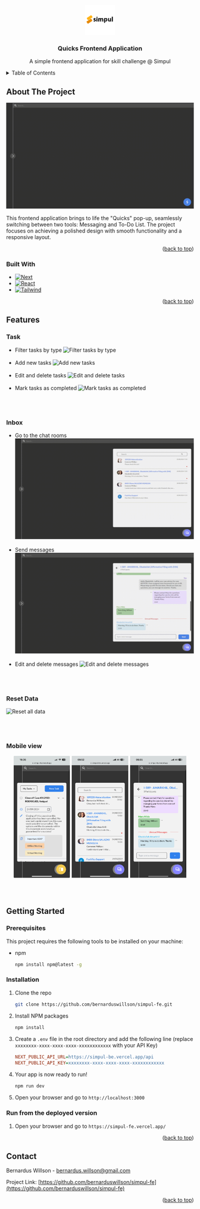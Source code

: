 <a id="readme-top"></a>

<!-- PROJECT LOGO -->
<br />
<div align="center">
  <img src="public/images/logo.png" alt="Logo" width="80" height="80">

  <h3 align="center">Quicks Frontend Application</h3>

  <p align="center">
    A simple frontend application for skill challenge @ Simpul
    <br />
  </p>
</div>



<!-- TABLE OF CONTENTS -->
<details>
  <summary>Table of Contents</summary>
  <ol>
    <li>
      <a href="#about-the-project">About The Project</a>
      <ul>
        <li><a href="#built-with">Built With</a></li>
      </ul>
    </li>
    <li>
      <a href="#getting-started">Getting Started</a>
      <ul>
        <li><a href="#prerequisites">Prerequisites</a></li>
        <li><a href="#installation">Installation</a></li>
        <li><a href="#run-from-the-deployed-version">Run from the deployed version</a></li>
      </ul>
    </li>
    <li><a href="#contact">Contact</a></li>
  </ol>
</details>



<!-- ABOUT THE PROJECT -->
## About The Project
![Preview of the application](public/gif/preview.gif)


This frontend application brings to life the "Quicks" pop-up, seamlessly switching between two tools: Messaging and To-Do List. The project focuses on achieving a polished design with smooth functionality and a responsive layout.

<p align="right">(<a href="#readme-top">back to top</a>)</p>



### Built With

* [![Next][Next.js]][Next-url]
* [![React][React.js]][React-url]
* [![Tailwind][Tailwind.css]][Tailwind-url]

<p align="right">(<a href="#readme-top">back to top</a>)</p>


<!-- FEATURES -->
## Features

### Task
- Filter tasks by type
![Filter tasks by type](public/gif/filterTask.gif)
<br></br>
- Add new tasks
![Add new tasks](public/gif/createTask.gif)
<br></br>
- Edit and delete tasks
![Edit and delete tasks](public/gif/editTask.gif)
<br></br>
- Mark tasks as completed
![Mark tasks as completed](public/gif/markTask.gif)
<br></br>
<br></br>

### Inbox
- Go to the chat rooms
![Go to the chat rooms](public/gif/goToChat.gif)
<br></br>
- Send messages
![Send messages](public/gif/sendMessage.gif)
<br></br>
- Edit and delete messages
![Edit and delete messages](public/gif/editMessage.gif)
<br></br>
<br></br>

### Reset Data
![Reset all data](public/gif/resetData.gif)
<br></br>
<br></br>

### Mobile view
<p align="center" style="display: flex; justify-content: center;">
  <img src="public/images/task.jpeg" alt="Image 1" style="width: 30%; margin-right: 5px;" />
  <img src="public/images/chat.png" alt="Image 2" style="width: 30%; margin-right: 5px;" />
  <img src="public/images/message.png" alt="Image 3" style="width: 30%;" />
</p>
<br></br>

<!-- GETTING STARTED -->
## Getting Started

### Prerequisites

This project requires the following tools to be installed on your machine:
* npm
  ```sh
  npm install npm@latest -g
  ```

### Installation

1. Clone the repo
   ```sh
   git clone https://github.com/bernarduswillson/simpul-fe.git
   ```
2. Install NPM packages
   ```sh
   npm install
   ```
3. Create a `.env` file in the root directory and add the following line (replace `xxxxxxxx-xxxx-xxxx-xxxx-xxxxxxxxxxxx` with your API Key)
   ```ini
   NEXT_PUBLIC_API_URL=https://simpul-be.vercel.app/api
   NEXT_PUBLIC_API_KEY=xxxxxxxx-xxxx-xxxx-xxxx-xxxxxxxxxxxx
4. Your app is now ready to run!
   ```sh
   npm run dev
   ```
5. Open your browser and go to `http://localhost:3000`


### Run from the deployed version

1. Open your browser and go to `https://simpul-fe.vercel.app/`

<p align="right">(<a href="#readme-top">back to top</a>)</p>

<!-- CONTACT -->
## Contact

Bernardus Willson - bernardus.willson@gmail.com

Project Link: [https://github.com/bernarduswillson/simpul-fe](https://github.com/bernarduswillson/simpul-fe)

<p align="right">(<a href="#readme-top">back to top</a>)</p>


[Next.js]: https://img.shields.io/badge/next.js-000000?style=for-the-badge&logo=nextdotjs&logoColor=white
[Next-url]: https://nextjs.org/
[React.js]: https://img.shields.io/badge/React-20232A?style=for-the-badge&logo=react&logoColor=61DAFB
[React-url]: https://reactjs.org/
[Tailwind.css]: https://img.shields.io/badge/Tailwind_CSS-38B2AC?style=for-the-badge&logo=tailwind-css&logoColor=white
[Tailwind-url]: https://tailwindcss.com/